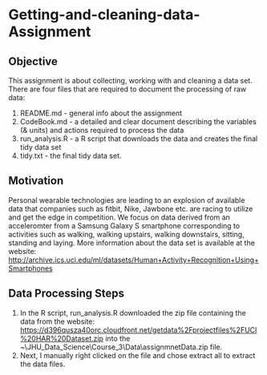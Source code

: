 # Getting-and-cleaning-data-Assignment

Objective
---------
This assignment is about collecting, working with and cleaning a data set. There are four files that are required to document the processing of raw data:  
  1. README.md - general info about the assignment  
  2. CodeBook.md - a detailed and clear document describing the variables (& units) and actions required to process the data  
  3. run_analysis.R - a R script that downloads the data and creates the final tidy data set  
  4. tidy.txt - the final tidy data set.  

Motivation
----------
Personal wearable technologies are leading to an explosion of available data that companies such as fitbit, Nike, Jawbone etc. are racing to utilize and get the edge in competition. We focus on data derived from an acceleromter from a Samsung Galaxy S smartphone corresponding to activities such as walking, walking upstairs, walking downstairs, sitting, standing and laying. More information about the data set is available at the website: http://archive.ics.uci.edu/ml/datasets/Human+Activity+Recognition+Using+Smartphones 

Data Processing Steps
---------------------  
1. In the R script, run_analysis.R downloaded the zip file containing the data from the website: https://d396qusza40orc.cloudfront.net/getdata%2Fprojectfiles%2FUCI%20HAR%20Dataset.zip into the ~\JHU_Data_Science\Course_3\Data\assignmnetData.zip file. 
2. Next, I manually right clicked on the file and chose extract all to extract the data files.




